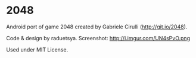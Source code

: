 2048
====

Android port of game 2048 created by Gabriele Cirulli (http://git.io/2048).

Code & design by raduetsya.
Screenshot: http://i.imgur.com/UN4sPvO.png

Used under MIT License.
